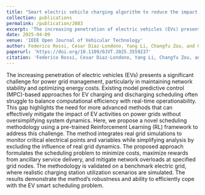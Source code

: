 ```yaml
---
title: "Smart electric vehicle charging algorithm to reduce the impact on power grids: A reinforcement learning based methodology"
collection: publications
permalink: /publication/J083
excerpt: 'The increasing penetration of electric vehicles (EVs) presents a significant challenge for power grid management, particularly in maintaining network stability and optimizing energy costs. Existing model predictive control (MPC)-based approaches for EV charging and discharging scheduling often struggle to balance computational efficiency with real-time operationability. This gap highlights the need for more advanced methods that can effectively mitigate the impact of EV activities on power grids without oversimplifying system dynamics. Here, we propose a novel scheduling methodology using a pre-trained Reinforcement Learning (RL) framework to address this challenge. The method integrates real grid simulations to monitor critical electrical points and variables while simplifying analysis by excluding the influence of real grid dynamics. The proposed approach formulates the scheduling problem to minimize costs, maximize rewards from ancillary service delivery, and mitigate network overloads at specified grid nodes. The methodology is validated on a benchmark electric grid, where realistic charging station utilization scenarios are simulated. The results demonstrate the method’s robustness and ability to efficiently cope with the EV smart scheduling problem.'
date: 2025-04-09
venue: 'IEEE Open Journal of Vehicular Technology'
author: Federico Rossi, Cesar Diaz-Londono, Yang Li, Changfu Zou, and Giambattista Gruosso
paperurl: 'https://doi.org/10.1109/OJVT.2025.3559237'
citation: 'Federico Rossi, Cesar Diaz-Londono, Yang Li, Changfu Zou, and Giambattista Gruosso, &quot;Smart electric vehicle charging algorithm to reduce the impact on power grids: A reinforcement learning based methodology,&quot; <i>IEEE Open Journal of Vehicular Technology</i>, vol. 6, pp. 1072-1084, Apr. 2025, doi: 10.1109/OJVT.2025.3559237.'
---
```


The increasing penetration of electric vehicles (EVs) presents a significant challenge for power grid management, particularly in maintaining network stability and optimizing energy costs. Existing model predictive control (MPC)-based approaches for EV charging and discharging scheduling often struggle to balance computational efficiency with real-time operationability. This gap highlights the need for more advanced methods that can effectively mitigate the impact of EV activities on power grids without oversimplifying system dynamics. Here, we propose a novel scheduling methodology using a pre-trained Reinforcement Learning (RL) framework to address this challenge. The method integrates real grid simulations to monitor critical electrical points and variables while simplifying analysis by excluding the influence of real grid dynamics. The proposed approach formulates the scheduling problem to minimize costs, maximize rewards from ancillary service delivery, and mitigate network overloads at specified grid nodes. The methodology is validated on a benchmark electric grid, where realistic charging station utilization scenarios are simulated. The results demonstrate the method’s robustness and ability to efficiently cope with the EV smart scheduling problem.
